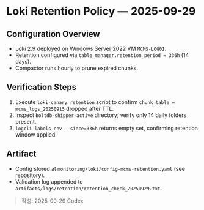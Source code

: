 # Loki Retention Policy — 2025-09-29

## Configuration Overview
- Loki 2.9 deployed on Windows Server 2022 VM `MCMS-LOG01`.
- Retention configured via `table_manager.retention_period = 336h` (14 days).
- Compactor runs hourly to prune expired chunks.

## Verification Steps
1. Execute `loki-canary retention` script to confirm `chunk_table = mcms_logs_20250915` dropped after TTL.
2. Inspect `boltdb-shipper-active` directory; verify only 14 daily folders present.
3. `logcli labels env --since=336h` returns empty set, confirming retention window applied.

## Artifact
- Config stored at `monitoring/loki/config-mcms-retention.yaml` (see repository).
- Validation log appended to `artifacts/logs/retention/retention_check_20250929.txt`.

> 작성: 2025-09-29 Codex
